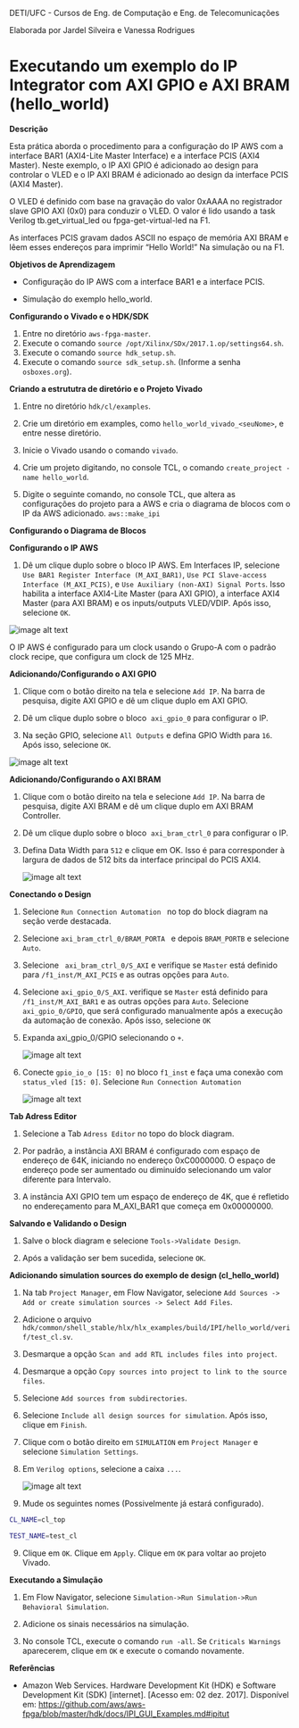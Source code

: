 DETI/UFC - Cursos de Eng. de Computação e Eng. de Telecomunicações

Elaborada por Jardel Silveira e Vanessa Rodrigues

# **Executando um  exemplo do IP Integrator com AXI GPIO e AXI BRAM (hello_world)**

**Descrição**

Esta prática aborda o procedimento para a configuração do IP AWS com a interface BAR1 (AXI4-Lite Master Interface) e a interface PCIS (AXI4 Master). Neste exemplo, o IP AXI GPIO é adicionado ao design para controlar o VLED e o IP AXI BRAM é adicionado ao design da interface PCIS (AXI4 Master).

O VLED é definido com base na gravação do valor 0xAAAA no registrador slave GPIO AXI (0x0) para conduzir o VLED. O valor é lido usando a task Verilog tb.get_virtual_led ou fpga-get-virtual-led na F1. 

As interfaces PCIS gravam dados ASCII no espaço de memória AXI BRAM e lêem esses endereços para imprimir “Hello World!” Na simulação ou na F1.


**Objetivos de Aprendizagem**

*  Configuração do IP AWS com a interface BAR1 e a interface PCIS.

* Simulação do exemplo hello_world.

**Configurando o Vivado e o HDK/SDK**
1. Entre no diretório `aws-fpga-master`.
2. Execute o comando `source /opt/Xilinx/SDx/2017.1.op/settings64.sh`.
3. Execute o comando `source hdk_setup.sh`.
4. Execute o comando `source sdk_setup.sh`. (Informe a senha `osboxes.org`).

**Criando a estrututra de diretório e o Projeto Vivado**
1. Entre no diretório `hdk/cl/examples`.
2. Crie um diretório em examples, como `hello_world_vivado_<seuNome>`, e entre nesse diretório.
  
  3. Inicie o Vivado usando o comando `vivado`.
  
  4. Crie um projeto digitando, no console TCL, o comando `create_project -name hello_world`.
  
  5. Digite o seguinte comando, no console TCL, que altera as configurações do projeto para a AWS e cria o diagrama de blocos com o IP da AWS adicionado.
  `aws::make_ipi`
  
**Configurando o Diagrama de Blocos**

  **Configurando o IP AWS**
  1. Dê um clique duplo sobre o bloco IP AWS. Em Interfaces IP, selecione ` Use BAR1 Register Interface (M_AXI_BAR1)`, `Use PCI Slave-access Interface (M_AXI_PCIS)`, e `Use Auxiliary (non-AXI) Signal Ports`. Isso habilita a interface AXI4-Lite Master (para AXI GPIO), a interface AXI4 Master (para AXI BRAM) e os inputs/outputs VLED/VDIP. Após isso, selecione `OK`. 
  
  ![image alt text](ip_aws.jpg)
 
 O IP AWS é configurado para um clock usando o Grupo-A com o padrão clock recipe, que configura um clock de 125 MHz.
 
 **Adicionando/Configurando o AXI GPIO**
 1. Clique com o botão direito na tela e selecione ``Add IP``. Na barra de pesquisa, digite AXI GPIO e dê um clique duplo em AXI GPIO.
 
 2. Dê um clique duplo  sobre o bloco  `axi_gpio_0` para configurar o IP.
 
 3. Na seção GPIO, selecione `All Outputs` e defina GPIO Width para `16`. Após isso, selecione `OK`.
  
  ![image alt text](ip_gpio.jpg)

**Adicionando/Configurando o AXI BRAM**
1. Clique com o botão direito na tela e selecione ``Add IP``. Na barra de pesquisa, digite AXI BRAM e dê um clique duplo em AXI BRAM Controller.

2. Dê um clique duplo  sobre o bloco  `axi_bram_ctrl_0` para configurar o IP.

3. Defina Data Width para `512` e clique em OK. Isso é para corresponder à largura de dados de 512 bits da interface principal do PCIS AXI4.
  
   ![image alt text](ip_bram.jpg)
  
 **Conectando o Design**
 1. Selecione `Run Connection Automation `  no top do block diagram na seção verde destacada.
 
 2. Selecione `axi_bram_ctrl_0/BRAM_PORTA ` e depois `BRAM_PORTB` e selecione `Auto`. 
 
 3. Selecione ` axi_bram_ctrl_0/S_AXI` e verifique se `Master` está definido para `/f1_inst/M_AXI_PCIS` e as outras opções para `Auto`.
 
 4. Selecione `axi_gpio_0/S_AXI`. verifique se `Master` está definido para `/f1_inst/M_AXI_BAR1` e as outras opções para `Auto`. Selecione `axi_gpio_0/GPIO`, que será configurado manualmente após a execução da automação de conexão. Após isso, selecione `OK`
 
 5. Expanda axi_gpio_0/GPIO selecionando o `+`.
 
    ![image alt text](gpio_conect.jpg)
 
 6. Conecte `gpio_io_o [15: 0]` no bloco `f1_inst` e faça uma conexão com `status_vled [15: 0]`. Selecione `Run Connection Automation `
   
    ![image alt text](gpio_15_0.jpg)
  
  **Tab Adress Editor**
  1. Selecione a Tab `Adress Editor` no topo do block diagram.
  
  2. Por padrão, a instância AXI BRAM é configurado com espaço de endereço de 64K, iniciando no endereço 0xC0000000. O espaço de endereço pode ser aumentado ou diminuído selecionando um valor diferente para Intervalo.
  
  3. A instância AXI GPIO tem um espaço de endereço de 4K, que é refletido no endereçamento para M_AXI_BAR1 que começa em 0x00000000.
 
 **Salvando e Validando o Design**
 1. Salve o block diagram e selecione `Tools->Validate Design`.
 
 2. Após a validação ser bem sucedida, selecione `OK`.
 
 **Adicionando simulation sources do exemplo de design (cl_hello_world)**
 1. Na tab `Project Manager`, em Flow Navigator, selecione `Add Sources -> Add or create simulation sources -> Select Add Files`.
 
 2. Adicione o arquivo `hdk/common/shell_stable/hlx/hlx_examples/build/IPI/hello_world/verif/test_cl.sv`.
 
 3. Desmarque a opção `Scan and add RTL includes files into project`.
 
 4. Desmarque a opção `Copy sources into project to link to the source files`.
 
 5. Selecione `Add sources from subdirectories`.
 
 6. Selecione `Include all design sources for simulation`. Após isso, clique em `Finish`.
 
 7. Clique com o botão direito em `SIMULATION` em `Project Manager` e selecione `Simulation Settings`.
 
 8. Em `Verilog options`, selecione a caixa `...`.
    
    ![image alt text](verilog_options.jpg)
 
 9. Mude os seguintes nomes (Possivelmente já estará configurado).
  ```bash
 CL_NAME=cl_top

TEST_NAME=test_cl
 ```
 
 9. Clique em `OK`. Clique em `Apply`. Clique em `OK` para voltar ao projeto Vivado.
 
 **Executando a Simulação**
 1. Em Flow Navigator, selecione `Simulation->Run Simulation->Run Behavioral Simulation`.
 
 2. Adicione os sinais necessários na simulação.
 
 3. No console TCL, execute o comando `run -all`. Se `Criticals Warnings` aparecerem, clique em `OK` e execute o comando novamente. 
	

	

**Referências**

* Amazon Web Services. Hardware Development Kit (HDK) e Software Development Kit (SDK) [internet]. [Acesso em: 02 dez. 2017]. Disponível em: https://github.com/aws/aws-fpga/blob/master/hdk/docs/IPI_GUI_Examples.md#ipitut

